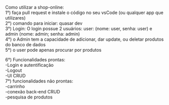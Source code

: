 Como utilizar a shop-online: <br>
1°) faça pull request e instale o código no seu vsCode (ou qualquer app que utilizares) 
<br>
2°) comando para iniciar: quasar dev <br>
3°) Login: O login possue 2 usuários: user: (nome: user, senha: user) e admin (nome: admin; senha: admin) <br>
4°) o Admin tem a capacidade de adicionar, dar update, ou deletar produtos do banco de dados <br>
5°) o user pode apenas procurar por produtos <br>

6°) Funcionalidades prontas: <br>
-Login e autentificação <br>
-Logout <br>
-UI CRUD <br>
7°) funcionalidades não prontas: <br>
-carrinho <br>
-conexão back-end CRUD <br>
-pesquisa de produtos <br>
